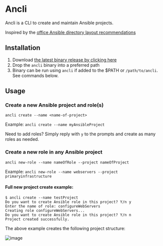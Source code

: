 # Ancli

Ancli is a CLI to create and maintain Ansible projects.

Inspired by the [office Ansible directory layout recommendations](https://docs.ansible.com/ansible/2.8/user_guide/playbooks_best_practices.html#directory-layout)

## Installation

1. Download [the latest binary release by clicking here](https://github.com/InderdeepBajwa/ancli/tags)
2. Drop the `ancli` binary into a preferred path
3. Binary can be run using `ancli` if added to the $PATH or `/path/to/ancli`. See commands below.

## Usage

### Create a new Ansible project and role(s)

`ancli create --name <name-of-project>`

Example: `ancli create --name myAnsibleProject`

Need to add roles? Simply reply with `y` to the prompts and create as many roles as needed.

### Create a new role in any Ansible project
`ancli new-role --name nameOfRole --project nameOfProject`

Example: `ancli new-role --name webservers --project primaryinfrastructure`

#### Full new project create example:

```console
$ ancli create --name testProject
Do you want to create Ansible role in this project? Y/n y
Enter the name of role: configureWebServers
Creating role configureWebServers...
Do you want to create Ansible role in this project? Y/n n
Project created successfully.
```
The above example creates the following project structure:

![image](https://user-images.githubusercontent.com/20612193/213058705-8844edfe-d7eb-467f-bf2b-7094e8daffb6.png)
